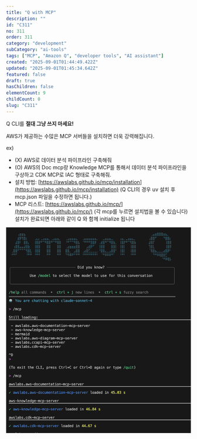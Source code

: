```yaml
---
title: "Q with MCP"
description: ""
id: "C311"
no: 311
order: 311
category: "development"
subCategory: "ai-tools"
tags: ["MCP", "Amazon Q", "developer tools", "AI assistant"]
created: "2025-09-01T01:44:49.422Z"
updated: "2025-09-01T01:45:34.642Z"
featured: false
draft: true
hasChildren: false
elementCount: 9
childCount: 0
slug: "C311"
---
```


Q CLI를 **절대 그냥 쓰지 마세요!** 

AWS가 제공하는 수많은 MCP 서버들을 설치하면 더욱 강력해집니다. 

ex)

- (X) AWS로 데이터 분석 파이프라인 구축해줘
- (O) AWS의 Doc mcp랑 Knowledge MCP를 통해서 데이터 분석 파이프라인을 구상하고 CDK MCP로 IAC 형태로 구축해줘.
- 설치 방법: [https://awslabs.github.io/mcp/installation](https://awslabs.github.io/mcp/installation) (Q CLI의 경우 uv 설치 후 mcp.json 파일을 수정하면 됩니다.)
- MCP 리스트: [https://awslabs.github.io/mcp/](https://awslabs.github.io/mcp/) (각 mcp를 누르면 설치법을 볼 수 있습니다)
설치가 완료되면 아래와 같이 Q 와 함께 initialize 됩니다

![file](/images/d11f3d62ffae78c66f7a5a95768e3802.jpg)

